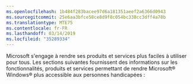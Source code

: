 ```yaml
---
ms.openlocfilehash: 1b484f283bacee97d6a181351aeef2a6366d0943
ms.sourcegitcommit: 25e6aa3bfce58ce8d9f8c054bc338cc3dff4a78b
ms.translationtype: MTE75
ms.contentlocale: fr-FR
ms.lasthandoff: 03/14/2019
ms.locfileid: "35289334"
---
```

Microsoft s'engage à rendre ses produits et services plus faciles à utiliser pour tous. Les sections suivantes fournissent des informations sur les fonctionnalités, produits et services permettant de rendre Microsoft® Windows® plus accessible aux personnes handicapées :